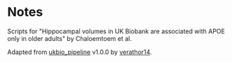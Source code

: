 # Notes

Scripts for "Hippocampal volumes in UK Biobank are associated with APOE only in older adults" by Chaloemtoem et al.

Adapted from [ukbio_pipeline](10.5281/zenodo.11100674) v1.0.0 by [verathor14](https://github.com/verathor14).
